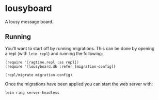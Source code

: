 # lousyboard
A lousy message board.

## Running
You'll want to start off by running migrations. This can be done by opening a
repl (with `lein repl`) and running the following:

    (require '[ragtime.repl :as repl])
    (require '[lousyboard.db :refer [migration-config])

    (repl/migrate migration-config)

Once the migrations have been applied you can start the web server with:

    lein ring server-headless

